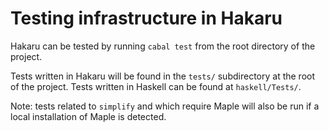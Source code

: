 # Testing infrastructure in Hakaru

Hakaru can be tested by running `cabal test` from the
root directory of the project.

Tests written in Hakaru will be found in the `tests/`
subdirectory at the root of the project. Tests written
in Haskell can be found at `haskell/Tests/`.

Note: tests related to `simplify` and which require Maple will also be
run if a local installation of Maple is detected.

